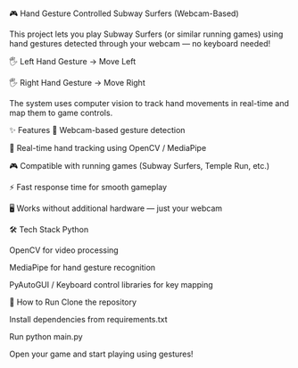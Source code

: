 🎮 Hand Gesture Controlled Subway Surfers (Webcam-Based)

This project lets you play Subway Surfers (or similar running games) using hand gestures detected through your webcam — no keyboard needed!

🖐 Left Hand Gesture → Move Left

🖐 Right Hand Gesture → Move Right

The system uses computer vision to track hand movements in real-time and map them to game controls.


✨ Features
🎥 Webcam-based gesture detection

🎯 Real-time hand tracking using OpenCV / MediaPipe

🎮 Compatible with running games (Subway Surfers, Temple Run, etc.)

⚡ Fast response time for smooth gameplay

🖥 Works without additional hardware — just your webcam


🛠 Tech Stack
Python

OpenCV for video processing

MediaPipe for hand gesture recognition

PyAutoGUI / Keyboard control libraries for key mapping


🚀 How to Run
Clone the repository

Install dependencies from requirements.txt

Run python main.py

Open your game and start playing using gestures!
